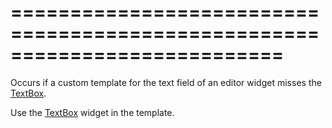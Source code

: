 <!--**
/*-------------------------------------------
    Auto-generated file. Do not modify.
-------------------------------------------

**-->
===========================================================================
===========================================================================

<!--shortDescription-->
Occurs if a custom template for the text field of an editor widget misses the [TextBox](/Documentation/ApiReference/UI_Widgets/dxTextBox/).
<!--/shortDescription-->

<!--fullDescription-->
Use the [TextBox](/Documentation/ApiReference/UI_Widgets/dxTextBox/) widget in the template.
<!--/fullDescription-->